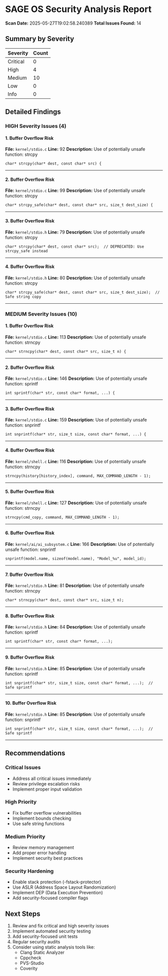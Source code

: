 # SAGE OS Security Analysis Report

**Scan Date:** 2025-05-27T19:02:58.240389
**Total Issues Found:** 14

## Summary by Severity

| Severity | Count |
|----------|-------|
| Critical | 0 |
| High     | 4 |
| Medium   | 10 |
| Low      | 0 |
| Info     | 0 |

## Detailed Findings


### HIGH Severity Issues (4)

#### 1. Buffer Overflow Risk

**File:** `kernel/stdio.c`
**Line:** 92
**Description:** Use of potentially unsafe function: strcpy

```
char* strcpy(char* dest, const char* src) {
```

---

#### 2. Buffer Overflow Risk

**File:** `kernel/stdio.c`
**Line:** 99
**Description:** Use of potentially unsafe function: strcpy

```
char* strcpy_safe(char* dest, const char* src, size_t dest_size) {
```

---

#### 3. Buffer Overflow Risk

**File:** `kernel/stdio.h`
**Line:** 79
**Description:** Use of potentially unsafe function: strcpy

```
char* strcpy(char* dest, const char* src);  // DEPRECATED: Use strcpy_safe instead
```

---

#### 4. Buffer Overflow Risk

**File:** `kernel/stdio.h`
**Line:** 80
**Description:** Use of potentially unsafe function: strcpy

```
char* strcpy_safe(char* dest, const char* src, size_t dest_size);  // Safe string copy
```

---


### MEDIUM Severity Issues (10)

#### 1. Buffer Overflow Risk

**File:** `kernel/stdio.c`
**Line:** 113
**Description:** Use of potentially unsafe function: strncpy

```
char* strncpy(char* dest, const char* src, size_t n) {
```

---

#### 2. Buffer Overflow Risk

**File:** `kernel/stdio.c`
**Line:** 146
**Description:** Use of potentially unsafe function: sprintf

```
int sprintf(char* str, const char* format, ...) {
```

---

#### 3. Buffer Overflow Risk

**File:** `kernel/stdio.c`
**Line:** 159
**Description:** Use of potentially unsafe function: snprintf

```
int snprintf(char* str, size_t size, const char* format, ...) {
```

---

#### 4. Buffer Overflow Risk

**File:** `kernel/shell.c`
**Line:** 116
**Description:** Use of potentially unsafe function: strncpy

```
strncpy(history[history_index], command, MAX_COMMAND_LENGTH - 1);
```

---

#### 5. Buffer Overflow Risk

**File:** `kernel/shell.c`
**Line:** 127
**Description:** Use of potentially unsafe function: strncpy

```
strncpy(cmd_copy, command, MAX_COMMAND_LENGTH - 1);
```

---

#### 6. Buffer Overflow Risk

**File:** `kernel/ai/ai_subsystem.c`
**Line:** 166
**Description:** Use of potentially unsafe function: snprintf

```
snprintf(model.name, sizeof(model.name), "Model_%u", model_id);
```

---

#### 7. Buffer Overflow Risk

**File:** `kernel/stdio.h`
**Line:** 81
**Description:** Use of potentially unsafe function: strncpy

```
char* strncpy(char* dest, const char* src, size_t n);
```

---

#### 8. Buffer Overflow Risk

**File:** `kernel/stdio.h`
**Line:** 84
**Description:** Use of potentially unsafe function: sprintf

```
int sprintf(char* str, const char* format, ...);
```

---

#### 9. Buffer Overflow Risk

**File:** `kernel/stdio.h`
**Line:** 85
**Description:** Use of potentially unsafe function: sprintf

```
int snprintf(char* str, size_t size, const char* format, ...);  // Safe sprintf
```

---

#### 10. Buffer Overflow Risk

**File:** `kernel/stdio.h`
**Line:** 85
**Description:** Use of potentially unsafe function: snprintf

```
int snprintf(char* str, size_t size, const char* format, ...);  // Safe sprintf
```

---


## Recommendations

### Critical Issues
- Address all critical issues immediately
- Review privilege escalation risks
- Implement proper input validation

### High Priority
- Fix buffer overflow vulnerabilities
- Implement bounds checking
- Use safe string functions

### Medium Priority
- Review memory management
- Add proper error handling
- Implement security best practices

### Security Hardening
- Enable stack protection (-fstack-protector)
- Use ASLR (Address Space Layout Randomization)
- Implement DEP (Data Execution Prevention)
- Add security-focused compiler flags

## Next Steps

1. Review and fix critical and high severity issues
2. Implement automated security testing
3. Add security-focused unit tests
4. Regular security audits
5. Consider using static analysis tools like:
   - Clang Static Analyzer
   - Cppcheck
   - PVS-Studio
   - Coverity

